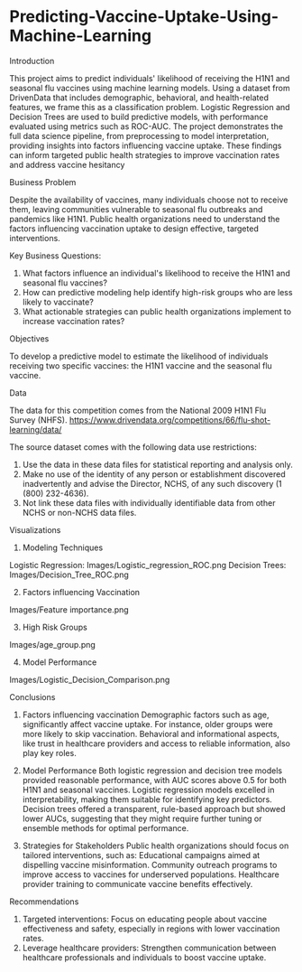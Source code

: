 # Predicting-Vaccine-Uptake-Using-Machine-Learning

Introduction

This project aims to predict individuals' likelihood of receiving the H1N1 and seasonal flu vaccines using machine learning models. Using a dataset from DrivenData that includes demographic, behavioral, and health-related features, we frame this as a classification problem. Logistic Regression and Decision Trees are used to build predictive models, with performance evaluated using metrics such as ROC-AUC. The project demonstrates the full data science pipeline, from preprocessing to model interpretation, providing insights into factors influencing vaccine uptake. These findings can inform targeted public health strategies to improve vaccination rates and address vaccine hesitancy

Business Problem

Despite the availability of vaccines, many individuals choose not to receive them, leaving communities vulnerable to seasonal flu outbreaks and pandemics like H1N1. Public health organizations need to understand the factors influencing vaccination uptake to design effective, targeted interventions.

Key Business Questions:

1. What factors influence an individual's likelihood to receive the H1N1 and seasonal flu vaccines?
2. How can predictive modeling help identify high-risk groups who are less likely to vaccinate?
3. What actionable strategies can public health organizations implement to increase vaccination rates?

Objectives

To develop a predictive model to estimate the likelihood of individuals receiving two specific vaccines: the H1N1 vaccine and the seasonal flu vaccine.

Data

The data for this competition comes from the National 2009 H1N1 Flu Survey (NHFS). https://www.drivendata.org/competitions/66/flu-shot-learning/data/

The source dataset comes with the following data use restrictions:
1. Use the data in these data files for statistical reporting and analysis only.
2. Make no use of the identity of any person or establishment discovered inadvertently and advise the Director, NCHS, of any such discovery (1 (800) 232-4636).
3. Not link these data files with individually identifiable data from other NCHS or non-NCHS data files.

Visualizations

1. Modeling Techniques

Logistic Regression: Images/Logistic_regression_ROC.png
Decision Trees: Images/Decision_Tree_ROC.png

2. Factors influencing Vaccination

Images/Feature importance.png

3. High Risk Groups

Images/age_group.png

4. Model Performance

Images/Logistic_Decision_Comparison.png

Conclusions

1. Factors influencing vaccination
Demographic factors such as age, significantly affect vaccine uptake. For instance, older groups were more likely to skip vaccination. Behavioral and informational aspects, like trust in healthcare providers and access to reliable information, also play key roles.

2. Model Performance
Both logistic regression and decision tree models provided reasonable performance, with AUC scores above 0.5 for both H1N1 and seasonal vaccines.
Logistic regression models excelled in interpretability, making them suitable for identifying key predictors.
Decision trees offered a transparent, rule-based approach but showed lower AUCs, suggesting that they might require further tuning or ensemble methods for optimal performance.

3. Strategies for Stakeholders
Public health organizations should focus on tailored interventions, such as:
Educational campaigns aimed at dispelling vaccine misinformation.
Community outreach programs to improve access to vaccines for underserved populations.
Healthcare provider training to communicate vaccine benefits effectively.


Recommendations

1. Targeted interventions: Focus on educating people about vaccine effectiveness and safety, especially in regions with lower vaccination rates.
2. Leverage healthcare providers: Strengthen communication between healthcare professionals and individuals to boost vaccine uptake.